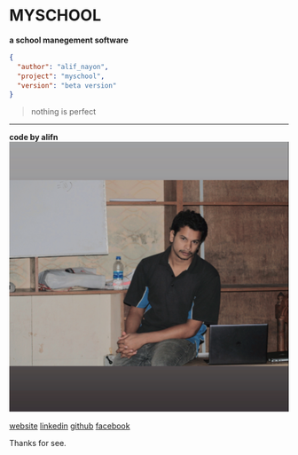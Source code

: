 # MYSCHOOL

**a school manegement software**

``` json
{
  "author": "alif_nayon",
  "project": "myschool",
  "version": "beta version"
}
```

> nothing is perfect

---

**code by alifn**
![alifn](./public/media/alifn.png)

[website](https://www.alifn.seawebit.com)
[linkedin](https://www.linkedin.com/in/alifn-nayon-472821265/)
[github](https://github.com/3alifn)
[facebook](https://www.facebook.com/alifnayon30)


Thanks for see.
